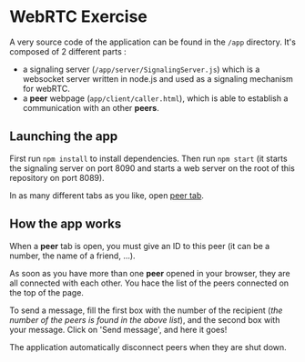 # WebRTC Exercise

A very source code of the application can be found in the `/app` directory. It's composed of 2 different parts :

- a signaling server (`/app/server/SignalingServer.js`) which is a websocket server written in node.js and used as a signaling mechanism for webRTC.
- a **peer** webpage (`app/client/caller.html`), which is able to establish a communication with an other **peers**.

## Launching the app

First run `npm install` to install dependencies. Then run `npm start` (it starts the signaling server on port 8090 and starts a web server on the root of this repository on port 8089).

In as many different tabs as you like, open [peer tab](http://localhost:8089/app/client/peer.html).

## How the app works

When a **peer** tab is open, you must give an ID to this peer (it can be a number, the name of a friend, ...). 

As soon as you have more than one **peer** opened in your browser, they are all connected with each other. You hace the list of the peers connected on the top of the page. 

To send a message, fill the first box with the number of the recipient (*the number of the peers is found in the above list*), and the second box with your message. Click on 'Send message', and here it goes!

The application automatically disconnect peers when they are shut down.
